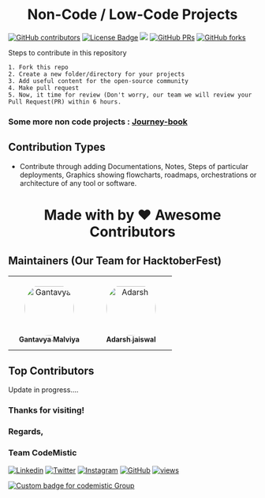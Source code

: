 <h1 align="center">
    <b>Non-Code / Low-Code Projects</b>
</h1>


<a href="https://github.com/codemistic/Non-Code/graphs/contributors"><img alt="GitHub contributors" src="https://img.shields.io/github/contributors/codemistic/Non-Code?color=2b9348"></a>
<a href="https://github.com/codemistic/Non-Code/blob/master/LICENSE"><img src="https://img.shields.io/github/license/codemistic/Non-Code?color=2b9348" alt="License Badge"/></a>
<a hreaf="https://github.com/codemistic/Non-Code/issues"><img src="https://img.shields.io/github/issues/codemistic/Non-Code?color=pink&logo=github"/></a>
[![GitHub PRs](https://img.shields.io/github/issues-pr/codemistic/Non-Code?style=social&logo=github)](https://github.com/codemistic/Non-Code/pulls)           [![GitHub forks](https://img.shields.io/github/forks/codemistic/Non-Code?logo=git)](https://github.com/codemistic/Non-Code/network)                        


Steps to contribute in this repository

    1. Fork this repo
    2. Create a new folder/directory for your projects
    3. Add useful content for the open-source community
    4. Make pull request
    5. Now, it time for review (Don't worry, our team we will review your Pull Request(PR) within 6 hours.

### Some more non code projects : [Journey-book](https://GitHub.com/collab-community/journey-book) 

## Contribution Types

- Contribute through adding Documentations, Notes, Steps of particular deployments, Graphics showing flowcharts, roadmaps, orchestrations or architecture of any tool or software.



<h1 align="center">Made with by ❤️ Awesome Contributors</h1>

## Maintainers (Our Team for HacktoberFest)

<table>
<tr>
    <td align="center" style="word-wrap: break-word; width: 150.0; height: 150.0">
        <a href=https://linktr.ee/gantavyamalviya>
            <img src=https://avatars.githubusercontent.com/u/39916680?v=4 width="100;"  style="border-radius:50%;align-items:center;justify-content:center;overflow:hidden;padding-top:10px" alt=Gantavya Malviya/>
            <br />
            <sub style="font-size:14px"><b>Gantavya Malviya</b></sub>
        </a>
    </td>
    <td align="center" style="word-wrap: break-word; width: 150.0; height: 150.0">
        <a href=https://github.com/Adarsh-jaiss>
            <img src=https://avatars.githubusercontent.com/u/96974600?v=4 width="100;"  style="border-radius:50%;align-items:center;justify-content:center;overflow:hidden;padding-top:10px" alt=Adarsh jaiswal/>
            <br />
            <sub style="font-size:14px"><b>Adarsh jaiswal</b></sub>
        </a>
    </td>
        
</tr>
</table>

## Top Contributors
Update in progress....

### Thanks for visiting!
### Regards,
### Team CodeMistic
[![Linkedin](https://img.shields.io/badge/-LinkedIn-blue?style=flat-square&logo=Linkedin&logoColor=white&link=https://www.linkedin.com/company/codemistic/)](https://www.linkedin.com/company/codemistic/)
[![Twitter](https://img.shields.io/badge/-Twitter-%231DA1F2.svg?style=flat-square&logo=twitter&logoColor=white&link=https://www.twitter.com/codemistic/)](https://www.twitter.com/codemistic/)
[![Instagram](https://img.shields.io/badge/-Instagram-red?style=flat-square&logo=Instagram&logoColor=white&link=https://www.instagram.com/codemistic.in/)](https://www.instagram.com/codemistic.in/)
[![GitHub](https://img.shields.io/badge/-Github-%23100000.svg?&style=flat-square&logo=github&logoColor=white&link=https://www.github.com/codemistic/)](https://www.github.com/codemistic/)
[![views](https://komarev.com/ghpvc/?username=codemistic&label=Profile%20views&color=0e75b6&style=flat)](https://github.com/codemistic)

<a href="https://telegram.me/codemistic"><img alt="Custom badge for codemistic Group" src="https://img.shields.io/endpoint?style=for-the-badge&amp;url=https%3A%2F%2Frunkit.io%2Fdamiankrawczyk%2Ftelegram-badge%2Fbranches%2Fmaster%3Furl%3Dhttps%3A%2F%2Ft.me%2Fcodemistic"></a>

